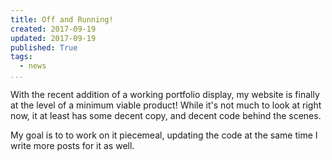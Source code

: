 ```yaml
---
title: Off and Running!
created: 2017-09-19
updated: 2017-09-19
published: True
tags:
  - news
...
```


With the recent addition of a working portfolio display, my website is
finally at the level of a minimum viable product! While it's not much to
look at right now, it at least has some decent copy, and decent code behind
the scenes.

My goal is to to work on it piecemeal, updating the code at the same time I
write more posts for it as well.

